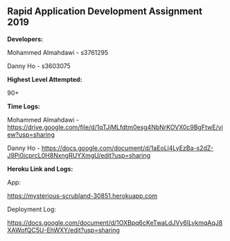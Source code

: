 ## **Rapid Application Development Assignment 2019**

**Developers:**

Mohammed Almahdawi - s3761295

Danny Ho - s3603075

**Highest Level Attempted:**

90+

**Time Logs:**

Mohammed Almahdawi - https://drive.google.com/file/d/1qTJjMLfdtm0esg4NbNrKOVX0c9BgFtwE/view?usp=sharing

Danny Ho - https://docs.google.com/document/d/1aEoLl4LyEzBa-s2dZ-J9Pi0icprcL0H8NxngRUYXmgU/edit?usp=sharing

**Heroku Link and Logs:**

App:

https://mysterious-scrubland-30851.herokuapp.com

Deployment Log:

https://docs.google.com/document/d/1OXBpq6cKeTwaLdJVy6ILykmqAqJ8XAWofQC5U-EhWXY/edit?usp=sharing

